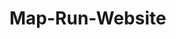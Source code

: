 # Map-Run-Website

<!DOCTYPE html>
<html>

<head>
  <title>Scenic Route Finder</title>
  <script src="https://code.jquery.com/jquery-3.2.1.min.js" integrity="sha256-hwg4gsxgFZhOsEEamdOYGBf13FyQuiTwlAQgxVSNgt4="
    crossorigin="anonymous">

    </script>
    <link rel="stylesheet" href="style.css"/>
</head>

<body>
  <div id="container"></div>
  <script src="https://ajax.googleapis.com/ajax/libs/jquery/3.1.0/jquery.min.js"></script>
  <script src='main.js'></script>
</body>

</html>

